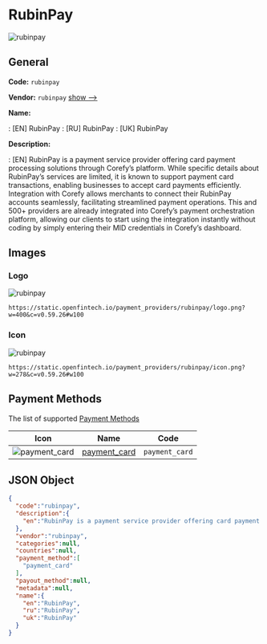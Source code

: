 
# RubinPay 
![rubinpay](https://static.openfintech.io/payment_providers/rubinpay/logo.png?w=400&c=v0.59.26#w100)  

## General 
 
**Code:** `rubinpay` 
 
**Vendor:** `rubinpay` [show -->](/vendors/rubinpay/) 
 
**Name:** 
 
:	[EN] RubinPay 
:	[RU] RubinPay 
:	[UK] RubinPay 
 
**Description:** 
 
: [EN] RubinPay is a payment service provider offering card payment processing solutions through Corefy’s platform. While specific details about RubinPay’s services are limited, it is known to support payment card transactions, enabling businesses to accept card payments efficiently. Integration with Corefy allows merchants to connect their RubinPay accounts seamlessly, facilitating streamlined payment operations. This and 500+ providers are already integrated into Corefy’s payment orchestration platform, allowing our clients to start using the integration instantly without coding by simply entering their MID credentials in Corefy’s dashboard. 
 

## Images 

### Logo 
 
![rubinpay](https://static.openfintech.io/payment_providers/rubinpay/logo.png?w=400&c=v0.59.26#w100)  

```
https://static.openfintech.io/payment_providers/rubinpay/logo.png?w=400&c=v0.59.26#w100
```  

### Icon 
 
![rubinpay](https://static.openfintech.io/payment_providers/rubinpay/icon.png?w=278&c=v0.59.26#w100)  

```
https://static.openfintech.io/payment_providers/rubinpay/icon.png?w=278&c=v0.59.26#w100
```  

## Payment Methods 
 
The list of supported [Payment Methods](/payment-methods/) 

|Icon|Name|Code| 
|:---:|:---:|:---:| 
|![payment_card](https://static.openfintech.io/payment_methods/payment_card/icon.svg?w=278&c=v0.59.26#w100) |[payment_card](/payment-methods/payment_card/)|`payment_card`| 
 

## JSON Object 

```json
{
  "code":"rubinpay",
  "description":{
    "en":"RubinPay is a payment service provider offering card payment processing solutions through Corefy\u2019s platform. While specific details about RubinPay\u2019s services are limited, it is known to support payment card transactions, enabling businesses to accept card payments efficiently. Integration with Corefy allows merchants to connect their RubinPay accounts seamlessly, facilitating streamlined payment operations. This and 500+ providers are already integrated into Corefy\u2019s payment orchestration platform, allowing our clients to start using the integration instantly without coding by simply entering their MID credentials in Corefy\u2019s dashboard."
  },
  "vendor":"rubinpay",
  "categories":null,
  "countries":null,
  "payment_method":[
    "payment_card"
  ],
  "payout_method":null,
  "metadata":null,
  "name":{
    "en":"RubinPay",
    "ru":"RubinPay",
    "uk":"RubinPay"
  }
}
```  
